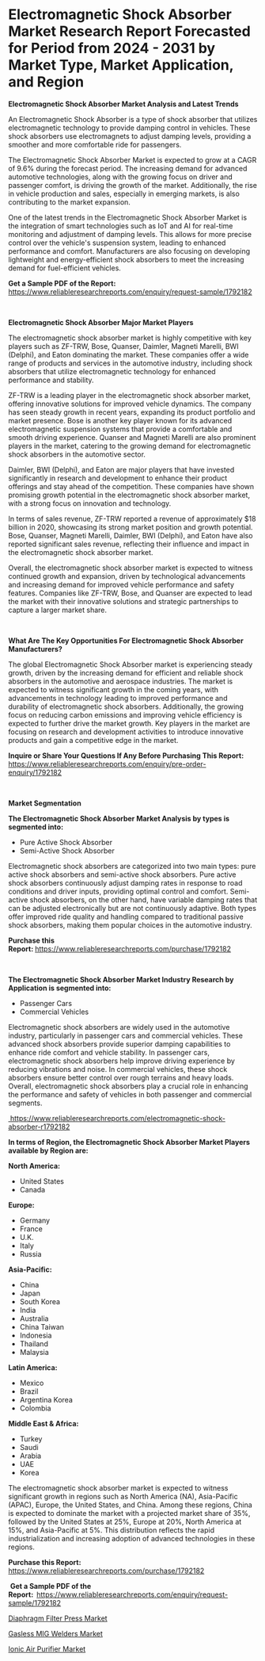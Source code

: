 <p><h1>Electromagnetic Shock Absorber Market Research Report Forecasted for Period from 2024 -  2031 by Market Type, Market Application, and Region</h1></p><p><strong>Electromagnetic Shock Absorber Market Analysis and Latest Trends</strong></p>
<p><p>An Electromagnetic Shock Absorber is a type of shock absorber that utilizes electromagnetic technology to provide damping control in vehicles. These shock absorbers use electromagnets to adjust damping levels, providing a smoother and more comfortable ride for passengers.</p><p>The Electromagnetic Shock Absorber Market is expected to grow at a CAGR of 9.6% during the forecast period. The increasing demand for advanced automotive technologies, along with the growing focus on driver and passenger comfort, is driving the growth of the market. Additionally, the rise in vehicle production and sales, especially in emerging markets, is also contributing to the market expansion.</p><p>One of the latest trends in the Electromagnetic Shock Absorber Market is the integration of smart technologies such as IoT and AI for real-time monitoring and adjustment of damping levels. This allows for more precise control over the vehicle's suspension system, leading to enhanced performance and comfort. Manufacturers are also focusing on developing lightweight and energy-efficient shock absorbers to meet the increasing demand for fuel-efficient vehicles.</p></p>
<p><strong>Get a Sample PDF of the Report:&nbsp;</strong> <a href="https://www.reliableresearchreports.com/enquiry/request-sample/1792182">https://www.reliableresearchreports.com/enquiry/request-sample/1792182</a></p>
<p>&nbsp;</p>
<p><strong>Electromagnetic Shock Absorber Major Market Players</strong></p>
<p><p>The electromagnetic shock absorber market is highly competitive with key players such as ZF-TRW, Bose, Quanser, Daimler, Magneti Marelli, BWI (Delphi), and Eaton dominating the market. These companies offer a wide range of products and services in the automotive industry, including shock absorbers that utilize electromagnetic technology for enhanced performance and stability.</p><p>ZF-TRW is a leading player in the electromagnetic shock absorber market, offering innovative solutions for improved vehicle dynamics. The company has seen steady growth in recent years, expanding its product portfolio and market presence. Bose is another key player known for its advanced electromagnetic suspension systems that provide a comfortable and smooth driving experience. Quanser and Magneti Marelli are also prominent players in the market, catering to the growing demand for electromagnetic shock absorbers in the automotive sector.</p><p>Daimler, BWI (Delphi), and Eaton are major players that have invested significantly in research and development to enhance their product offerings and stay ahead of the competition. These companies have shown promising growth potential in the electromagnetic shock absorber market, with a strong focus on innovation and technology.</p><p>In terms of sales revenue, ZF-TRW reported a revenue of approximately $18 billion in 2020, showcasing its strong market position and growth potential. Bose, Quanser, Magneti Marelli, Daimler, BWI (Delphi), and Eaton have also reported significant sales revenue, reflecting their influence and impact in the electromagnetic shock absorber market.</p><p>Overall, the electromagnetic shock absorber market is expected to witness continued growth and expansion, driven by technological advancements and increasing demand for improved vehicle performance and safety features. Companies like ZF-TRW, Bose, and Quanser are expected to lead the market with their innovative solutions and strategic partnerships to capture a larger market share.</p></p>
<p>&nbsp;</p>
<p><strong>What Are The Key Opportunities For Electromagnetic Shock Absorber Manufacturers?</strong></p>
<p><p>The global Electromagnetic Shock Absorber market is experiencing steady growth, driven by the increasing demand for efficient and reliable shock absorbers in the automotive and aerospace industries. The market is expected to witness significant growth in the coming years, with advancements in technology leading to improved performance and durability of electromagnetic shock absorbers. Additionally, the growing focus on reducing carbon emissions and improving vehicle efficiency is expected to further drive the market growth. Key players in the market are focusing on research and development activities to introduce innovative products and gain a competitive edge in the market.</p></p>
<p><strong>Inquire or Share Your Questions If Any Before Purchasing This Report:</strong> <a href="https://www.reliableresearchreports.com/enquiry/pre-order-enquiry/1792182">https://www.reliableresearchreports.com/enquiry/pre-order-enquiry/1792182</a></p>
<p>&nbsp;</p>
<p><strong>Market Segmentation</strong></p>
<p><strong>The Electromagnetic Shock Absorber Market Analysis by types is segmented into:</strong></p>
<p><ul><li>Pure Active Shock Absorber</li><li>Semi-Active Shock Absorber</li></ul></p>
<p><p>Electromagnetic shock absorbers are categorized into two main types: pure active shock absorbers and semi-active shock absorbers. Pure active shock absorbers continuously adjust damping rates in response to road conditions and driver inputs, providing optimal control and comfort. Semi-active shock absorbers, on the other hand, have variable damping rates that can be adjusted electronically but are not continuously adaptive. Both types offer improved ride quality and handling compared to traditional passive shock absorbers, making them popular choices in the automotive industry.</p></p>
<p><strong>Purchase this Report:&nbsp;</strong><a href="https://www.reliableresearchreports.com/purchase/1792182">https://www.reliableresearchreports.com/purchase/1792182</a></p>
<p>&nbsp;</p>
<p><strong>The Electromagnetic Shock Absorber Market Industry Research by Application is segmented into:</strong></p>
<p><ul><li>Passenger Cars</li><li>Commercial Vehicles</li></ul></p>
<p><p>Electromagnetic shock absorbers are widely used in the automotive industry, particularly in passenger cars and commercial vehicles. These advanced shock absorbers provide superior damping capabilities to enhance ride comfort and vehicle stability. In passenger cars, electromagnetic shock absorbers help improve driving experience by reducing vibrations and noise. In commercial vehicles, these shock absorbers ensure better control over rough terrains and heavy loads. Overall, electromagnetic shock absorbers play a crucial role in enhancing the performance and safety of vehicles in both passenger and commercial segments.</p></p>
<p><a href="https://www.reliableresearchreports.com/electromagnetic-shock-absorber-r1792182">&nbsp;https://www.reliableresearchreports.com/electromagnetic-shock-absorber-r1792182</a></p>
<p><strong>In terms of Region, the Electromagnetic Shock Absorber Market Players available by Region are:</strong></p>
<p>
    <p> <strong> North America: </strong>
        <ul>
            <li>United States</li>
            <li>Canada</li>
        </ul>
        </p> 
    <p> <strong> Europe: </strong>
        <ul>
            <li>Germany</li>
            <li>France</li>
            <li>U.K.</li>
            <li>Italy</li>
            <li>Russia</li>
        </ul>
        </p> 
    <p> <strong> Asia-Pacific: </strong>
        <ul>
            <li>China</li>
            <li>Japan</li>
            <li>South Korea</li>
            <li>India</li>
            <li>Australia</li>
            <li>China Taiwan</li>
            <li>Indonesia</li>
            <li>Thailand</li>
            <li>Malaysia</li>
        </ul>
        </p> 
    <p> <strong> Latin America: </strong>
        <ul>
            <li>Mexico</li>
            <li>Brazil</li>
            <li>Argentina Korea</li>
            <li>Colombia</li>
        </ul>
        </p> 
    <p> <strong> Middle East & Africa: </strong>
        <ul>
            <li>Turkey</li>
            <li>Saudi</li>
            <li>Arabia</li>
            <li>UAE</li>
            <li>Korea</li>
        </ul>
    </p>
    </p>
<p><p>The electromagnetic shock absorber market is expected to witness significant growth in regions such as North America (NA), Asia-Pacific (APAC), Europe, the United States, and China. Among these regions, China is expected to dominate the market with a projected market share of 35%, followed by the United States at 25%, Europe at 20%, North America at 15%, and Asia-Pacific at 5%. This distribution reflects the rapid industrialization and increasing adoption of advanced technologies in these regions.</p></p>
<p><strong>Purchase this Report: </strong><a href="https://www.reliableresearchreports.com/purchase/1792182">https://www.reliableresearchreports.com/purchase/1792182</a></p>
<p>&nbsp;<strong>Get a Sample PDF of the Report:&nbsp;&nbsp;</strong><a href="https://www.reliableresearchreports.com/enquiry/request-sample/1792182">https://www.reliableresearchreports.com/enquiry/request-sample/1792182</a></p>
<p><strong></strong></p>
<p><p><a href="https://github.com/RoccoManning/Market-Research-Report-List-4/blob/main/diaphragm-filter-press-market.md">Diaphragm Filter Press Market</a></p><p><a href="https://github.com/gulaimolin/Market-Research-Report-List-4/blob/main/gasless-mig-welders-market.md">Gasless MIG Welders Market</a></p><p><a href="https://github.com/mauripalmi/Market-Research-Report-List-3/blob/main/ionic-air-purifier-market.md">Ionic Air Purifier Market</a></p></p>
